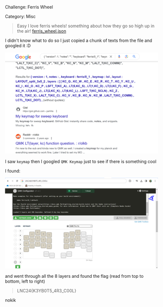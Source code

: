 Challenge: Ferris Wheel

Category: Misc

> Easy
> I love ferris wheels! something about how they go so high up in the air!
[ferris_wheel.json](./ferris_wheel.json)


I didn't know what to do so I just copied a chunk of texts from the file and googled it :D

![Random](random.png)

I saw `keymap` then I googled `QMK Keymap` just to see if there is something cool

I found:

![Keymap](keymap.png)

and went through all the 8 layers and found the flag (read from top to bottom, left to right)
> LNC24{K3YB0T5_4R3_C00L}

nokik
